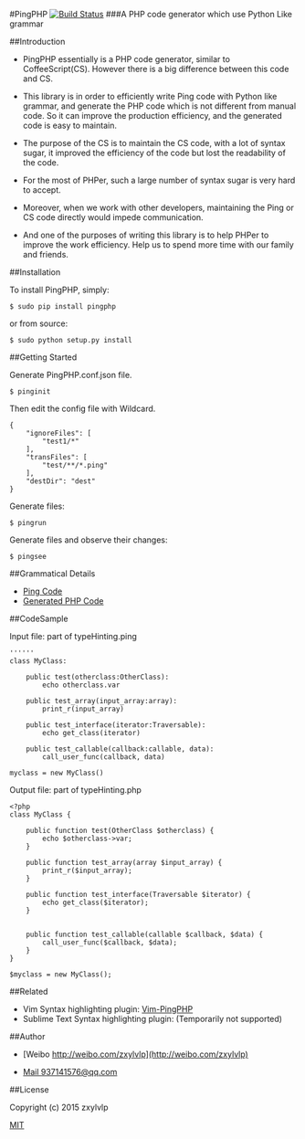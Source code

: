 #PingPHP 
[![Build Status](https://travis-ci.org/zxylvlp/PingPHP.svg?branch=master)](https://travis-ci.org/zxylvlp/PingPHP)
###A PHP code generator which use Python Like grammar



##Introduction

- PingPHP essentially is a PHP code generator, similar to CoffeeScript(CS). However there is a big difference between this code and CS. 
- This library is in order to efficiently write Ping code with Python like grammar, and generate the PHP code which is not different from manual code. So it can improve the production efficiency, and the generated code is easy to maintain. 
- The purpose of the CS is to maintain the CS code, with a lot of syntax sugar, it improved the efficiency of the code but lost the readability of the code. 
- For the most of PHPer, such a large number of syntax sugar is very hard to accept. 
- Moreover, when we work with other developers, maintaining the Ping or CS code directly would impede communication.

- And one of the purposes of writing this library is to help PHPer to improve the work efficiency. Help us to spend more time with our family and friends.

##Installation

To install PingPHP, simply:

`$ sudo pip install pingphp`

or from source:

`$ sudo python setup.py install`

##Getting Started

Generate PingPHP.conf.json file.

```
$ pinginit
```

Then edit the config file with Wildcard.

```
{
    "ignoreFiles": [
        "test1/*"
    ], 
    "transFiles": [
        "test/**/*.ping"
    ], 
    "destDir": "dest"
}
```

Generate files:

```
$ pingrun
```
Generate files and observe their changes:

```
$ pingsee
```

##Grammatical Details
* [Ping Code](https://github.com/zxylvlp/PingPHP/tree/master/test/test)
* [Generated PHP Code](https://github.com/zxylvlp/PingPHP/tree/master/test/dest/test)

##CodeSample

Input file: part of typeHinting.ping

```
''''''
class MyClass:

    public test(otherclass:OtherClass):
        echo otherclass.var
    
    public test_array(input_array:array):
        print_r(input_array)
    
    public test_interface(iterator:Traversable):
        echo get_class(iterator)
    
    public test_callable(callback:callable, data):
        call_user_func(callback, data)
    
myclass = new MyClass()

```

Output file: part of typeHinting.php

```
<?php
class MyClass { 
    
    public function test(OtherClass $otherclass) { 
        echo $otherclass->var; 
    }
    
    public function test_array(array $input_array) { 
        print_r($input_array); 
    }
    
    public function test_interface(Traversable $iterator) { 
        echo get_class($iterator); 
    }
    
    
    public function test_callable(callable $callback, $data) { 
        call_user_func($callback, $data); 
    }
}

$myclass = new MyClass(); 
```

##Related

* Vim Syntax highlighting plugin: [Vim-PingPHP](https://github.com/PingPHP/Vim-PingPHP)
* Sublime Text Syntax highlighting plugin: (Temporarily not supported)

##Author

* [Weibo http://weibo.com/zxylvlp](http://weibo.com/zxylvlp)

* [Mail 937141576@qq.com](mailto:937141576@qq.com)

##License

Copyright (c) 2015 zxylvlp

[MIT](https://github.com/zxylvlp/PingPHP/blob/master/LICENSE)
